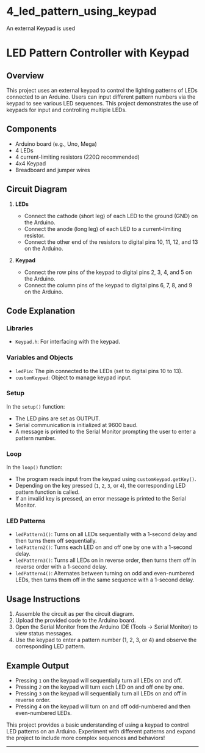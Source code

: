 # 4_led_pattern_using_keypad
An external Keypad is used

# LED Pattern Controller with Keypad

## Overview

This project uses an external keypad to control the lighting patterns of LEDs connected to an Arduino. Users can input different pattern numbers via the keypad to see various LED sequences. This project demonstrates the use of keypads for input and controlling multiple LEDs.

## Components

- Arduino board (e.g., Uno, Mega)
- 4 LEDs
- 4 current-limiting resistors (220Ω recommended)
- 4x4 Keypad
- Breadboard and jumper wires

## Circuit Diagram

1. **LEDs**
   - Connect the cathode (short leg) of each LED to the ground (GND) on the Arduino.
   - Connect the anode (long leg) of each LED to a current-limiting resistor.
   - Connect the other end of the resistors to digital pins 10, 11, 12, and 13 on the Arduino.

2. **Keypad**
   - Connect the row pins of the keypad to digital pins 2, 3, 4, and 5 on the Arduino.
   - Connect the column pins of the keypad to digital pins 6, 7, 8, and 9 on the Arduino.

## Code Explanation

### Libraries

- `Keypad.h`: For interfacing with the keypad.

### Variables and Objects

- `ledPin`: The pin connected to the LEDs (set to digital pins 10 to 13).
- `customKeypad`: Object to manage keypad input.

### Setup

In the `setup()` function:
- The LED pins are set as OUTPUT.
- Serial communication is initialized at 9600 baud.
- A message is printed to the Serial Monitor prompting the user to enter a pattern number.

### Loop

In the `loop()` function:
- The program reads input from the keypad using `customKeypad.getKey()`.
- Depending on the key pressed (`1`, `2`, `3`, or `4`), the corresponding LED pattern function is called.
- If an invalid key is pressed, an error message is printed to the Serial Monitor.

### LED Patterns

- `ledPattern1()`: Turns on all LEDs sequentially with a 1-second delay and then turns them off sequentially.
- `ledPattern2()`: Turns each LED on and off one by one with a 1-second delay.
- `ledPattern3()`: Turns all LEDs on in reverse order, then turns them off in reverse order with a 1-second delay.
- `ledPattern4()`: Alternates between turning on odd and even-numbered LEDs, then turns them off in the same sequence with a 1-second delay.

## Usage Instructions

1. Assemble the circuit as per the circuit diagram.
2. Upload the provided code to the Arduino board.
3. Open the Serial Monitor from the Arduino IDE (Tools -> Serial Monitor) to view status messages.
4. Use the keypad to enter a pattern number (1, 2, 3, or 4) and observe the corresponding LED pattern.

## Example Output

- Pressing `1` on the keypad will sequentially turn all LEDs on and off.
- Pressing `2` on the keypad will turn each LED on and off one by one.
- Pressing `3` on the keypad will sequentially turn all LEDs on and off in reverse order.
- Pressing `4` on the keypad will turn on and off odd-numbered and then even-numbered LEDs.

This project provides a basic understanding of using a keypad to control LED patterns on an Arduino. Experiment with different patterns and expand the project to include more complex sequences and behaviors!

---


